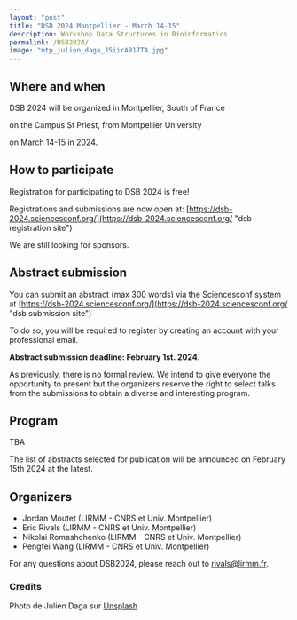 ```yaml
---
layout: "post"
title: "DSB 2024 Montpellier - March 14-15"
description: Workshop Data Structures in Bioinformatics
permalink: /DSB2024/
image: "mtp_julien_daga_J5iirAB17TA.jpg"
---
```


## Where and when

DSB 2024 will be organized in Montpellier, South of France

on the Campus St Priest, from Montpellier University

on March 14-15 in 2024.

## How to participate

Registration for participating to DSB 2024 is free! 

Registrations and submissions are now open at: [https://dsb-2024.sciencesconf.org/](https://dsb-2024.sciencesconf.org/ "dsb registration site")

We are still looking for sponsors.

## Abstract submission

You can submit an abstract (max 300 words) via the Sciencesconf system at
 [https://dsb-2024.sciencesconf.org/](https://dsb-2024.sciencesconf.org/ "dsb submission site")


To do so, you will be required to register by creating an account with your professional email.

 **Abstract submission deadline: February 1st. 2024**.

As previously, there is no formal review. We intend to give everyone the opportunity to present but the organizers reserve the right to select talks from the submissions to obtain a diverse and interesting program.

## Program

TBA

The list of abstracts selected for publication will be announced on February 15th 2024 at the latest.

## Organizers

- Jordan Moutet (LIRMM - CNRS et Univ. Montpellier)
- Eric Rivals  (LIRMM - CNRS et Univ. Montpellier)
- Nikolai Romashchenko (LIRMM - CNRS et Univ. Montpellier)
- Pengfei Wang (LIRMM - CNRS et Univ. Montpellier)

For any questions about DSB2024, please reach out to [rivals@lirmm.fr](mailto:rivals@lirmm.fr).

### Credits
Photo de Julien Daga sur [Unsplash](https://unsplash.com/fr/photos/un-groupe-de-personnes-debout-au-sommet-dun-escalier-J5iirAB17TA?utm_content=creditCopyText&utm_medium=referral&utm_source=unsplash)

